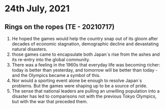 # 24th July, 2021

## Rings on the ropes (TE - 20210717)

1. He hoped the games would help the country snap out of its gloom after decades of economic stagnation, demographic decline and devastating natural disasters.
2. those games came to encapsulate both Japan`s rise from the ashes and its re-entry into the global community.
3. There was a feeling in the 1960s that everyday life was becoming richer: today is better than yesterday, and tomorrow will be better than today - and the Olympics became a symbol of this.
4. Nor would a sporting event alone be enough to resolve Japan`s problems. But the games were shaping up to be a source of pride.
5. The sense that national leaders are pulling an unwilling population into a disaster has led to comparisons not with the previous Tokyo Olympics, but with the war that preceded them.